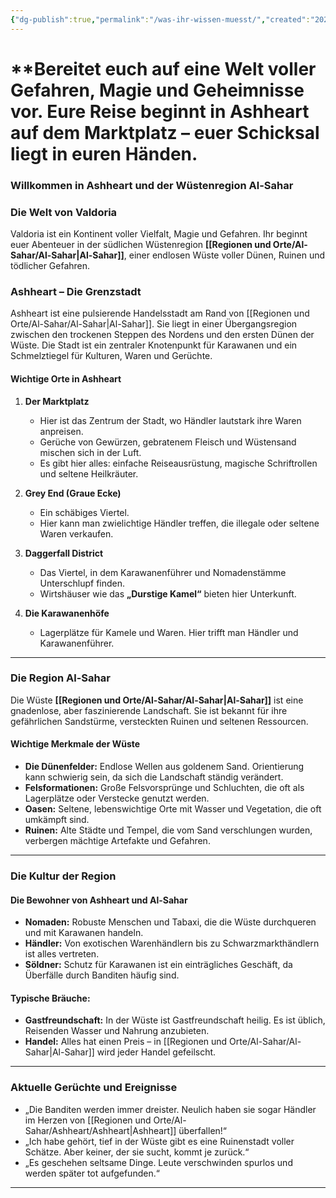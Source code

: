 ```yaml
---
{"dg-publish":true,"permalink":"/was-ihr-wissen-muesst/","created":"2025-01-25T22:28:18.231+01:00","updated":"2025-01-25T22:39:03.892+01:00"}
---
```


#  **Bereitet euch auf eine Welt voller Gefahren, Magie und Geheimnisse vor. Eure Reise beginnt in Ashheart auf dem Marktplatz – euer Schicksal liegt in euren Händen. 



### Willkommen in **Ashheart** und der Wüstenregion **Al-Sahar**


### **Die Welt von Valdoria**
Valdoria ist ein Kontinent voller Vielfalt, Magie und Gefahren. Ihr beginnt euer Abenteuer in der südlichen Wüstenregion **[[Regionen und Orte/Al-Sahar/Al-Sahar\|Al-Sahar]]**, einer endlosen Wüste voller Dünen, Ruinen und tödlicher Gefahren. 

### **Ashheart – Die Grenzstadt**
Ashheart ist eine pulsierende Handelsstadt am Rand von [[Regionen und Orte/Al-Sahar/Al-Sahar\|Al-Sahar]]. Sie liegt in einer Übergangsregion zwischen den trockenen Steppen des Nordens und den ersten Dünen der Wüste. Die Stadt ist ein zentraler Knotenpunkt für Karawanen und ein Schmelztiegel für Kulturen, Waren und Gerüchte.

#### **Wichtige Orte in Ashheart**
1. **Der Marktplatz**  
   - Hier ist das Zentrum der Stadt, wo Händler lautstark ihre Waren anpreisen.  
   - Gerüche von Gewürzen, gebratenem Fleisch und Wüstensand mischen sich in der Luft.  
   - Es gibt hier alles: einfache Reiseausrüstung, magische Schriftrollen und seltene Heilkräuter.

2. **Grey End (Graue Ecke)**  
   - Ein schäbiges Viertel.  
   - Hier kann man zwielichtige Händler treffen, die illegale oder seltene Waren verkaufen.  

3. **Daggerfall District**  
   - Das Viertel, in dem Karawanenführer und Nomadenstämme Unterschlupf finden.  
   - Wirtshäuser wie das **„Durstige Kamel“** bieten hier Unterkunft.  

4. **Die Karawanenhöfe**  
   - Lagerplätze für Kamele und Waren. Hier trifft man Händler und Karawanenführer.

---

### **Die Region Al-Sahar**
Die Wüste **[[Regionen und Orte/Al-Sahar/Al-Sahar\|Al-Sahar]]** ist eine gnadenlose, aber faszinierende Landschaft. Sie ist bekannt für ihre gefährlichen Sandstürme, versteckten Ruinen und seltenen Ressourcen.

#### **Wichtige Merkmale der Wüste**
- **Die Dünenfelder:** Endlose Wellen aus goldenem Sand. Orientierung kann schwierig sein, da sich die Landschaft ständig verändert.
- **Felsformationen:** Große Felsvorsprünge und Schluchten, die oft als Lagerplätze oder Verstecke genutzt werden.  
- **Oasen:** Seltene, lebenswichtige Orte mit Wasser und Vegetation, die oft umkämpft sind.  
- **Ruinen:** Alte Städte und Tempel, die vom Sand verschlungen wurden, verbergen mächtige Artefakte und Gefahren.  

---

### **Die Kultur der Region**
#### **Die Bewohner von Ashheart und Al-Sahar**
- **Nomaden:** Robuste Menschen und Tabaxi, die die Wüste durchqueren und mit Karawanen handeln.  
- **Händler:** Von exotischen Warenhändlern bis zu Schwarzmarkthändlern ist alles vertreten.  
- **Söldner:** Schutz für Karawanen ist ein einträgliches Geschäft, da Überfälle durch Banditen häufig sind.  

#### **Typische Bräuche:**
- **Gastfreundschaft:** In der Wüste ist Gastfreundschaft heilig. Es ist üblich, Reisenden Wasser und Nahrung anzubieten.  
- **Handel:** Alles hat einen Preis – in [[Regionen und Orte/Al-Sahar/Al-Sahar\|Al-Sahar]] wird jeder Handel gefeilscht.  

---

### **Aktuelle Gerüchte und Ereignisse**
- „Die Banditen werden immer dreister. Neulich haben sie sogar Händler im Herzen von [[Regionen und Orte/Al-Sahar/Ashheart/Ashheart\|Ashheart]] überfallen!“  
- „Ich habe gehört, tief in der Wüste gibt es eine Ruinenstadt voller Schätze. Aber keiner, der sie sucht, kommt je zurück.“  
- „Es geschehen seltsame Dinge. Leute verschwinden spurlos und werden später tot aufgefunden.“  


---


